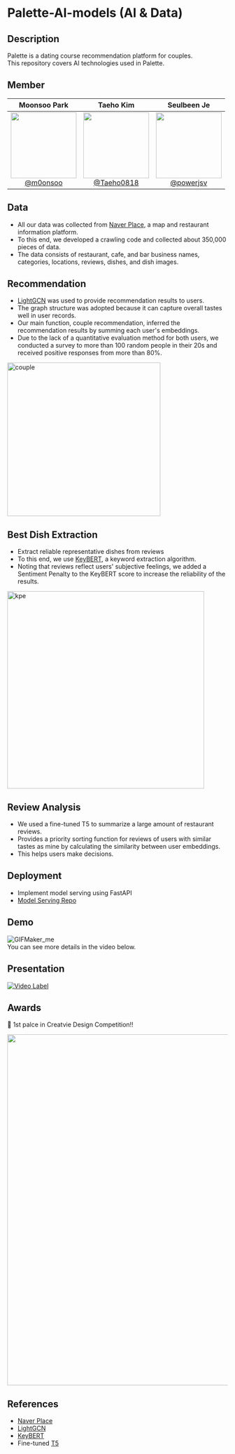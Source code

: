 # Palette-AI-models (AI & Data)

## Description

Palette is a dating course recommendation platform for couples. <br>
This repository covers AI technologies used in Palette.

## Member

<div align="center">

| **Moonsoo Park** | **Taeho Kim** | **Seulbeen Je** |
| :------: |  :------: | :------: |
| [<img src="https://avatars.githubusercontent.com/m0onsoo" height=150 width=150> <br/> @m0onsoo](https://github.com/m0onsoo) | [<img src="https://avatars.githubusercontent.com/Taeho0818" height=150 width=150> <br/> @Taeho0818](https://github.com/Taeho0818) | [<img src="https://avatars.githubusercontent.com/powerjsv?" height=150 width=150> <br/> @powerjsv](https://github.com/powerjsv) |

</div>

## Data

- All our data was collected from [Naver Place](https://map.naver.com/p/entry/place/1359279525?c=15.00,0,0,0,dh&placePath=/home), a map and restaurant information platform.
- To this end, we developed a crawling code and collected about 350,000 pieces of data.
- The data consists of restaurant, cafe, and bar business names, categories, locations, reviews, dishes, and dish images.

## Recommendation

- [LightGCN](https://github.com/gusye1234/LightGCN-PyTorch) was used to provide recommendation results to users.
- The graph structure was adopted because it can capture overall tastes well in user records.
- Our main function, couple recommendation, inferred the recommendation results by summing each user's embeddings.
- Due to the lack of a quantitative evaluation method for both users, we conducted a survey to more than 100 random people in their 20s and received positive responses from more than 80%.
<img width="350" alt="couple" src="https://github.com/user-attachments/assets/cf8cd784-624e-43a0-a902-23c690cba74a">


## Best Dish Extraction

- Extract reliable representative dishes from reviews
- To this end, we use [KeyBERT](https://github.com/MaartenGr/KeyBERT), a keyword extraction algorithm.
- Noting that reviews reflect users' subjective feelings, we added a Sentiment Penalty to the KeyBERT score to increase the reliability of the results.
  
<img width="450" alt="kpe" src="https://github.com/user-attachments/assets/a7743047-049c-457a-a8d7-016efcf74b80">

## Review Analysis

- We used a fine-tuned T5 to summarize a large amount of restaurant reviews.
- Provides a priority sorting function for reviews of users with similar tastes as mine by calculating the similarity between user embeddings.
- This helps users make decisions.

## Deployment

- Implement model serving using FastAPI
- [Model Serving Repo](https://github.com/SJU-Capstone-DS-DayOne/Model_serving)

## Demo

![GIFMaker_me](https://github.com/user-attachments/assets/6b4867b1-f008-41ce-9435-d15384b99b96)  
You can see more details in the video below.

## Presentation

[![Video Label](https://img.youtube.com/vi/nPBuqKDOywo/sddefault.jpg)](https://www.youtube.com/watch?v=nPBuqKDOywo)

## Awards

🎉 1st palce in Creatvie Design Competition!!

<img src="https://github.com/user-attachments/assets/8f12fc84-94c9-49a4-b22d-d8aabcf863e3" width="600" height="800" />

## References

- [Naver Place](https://map.naver.com/p/entry/place)
- [LightGCN](https://github.com/gusye1234/LightGCN-PyTorch)
- [KeyBERT](https://github.com/MaartenGr/KeyBERT)
- Fine-tuned [T5](https://huggingface.co/eenzeenee/t5-base-korean-summarization)

